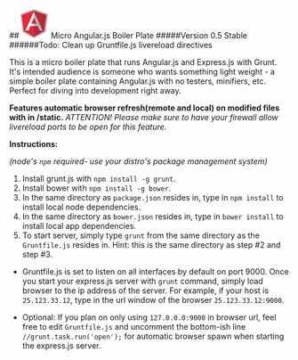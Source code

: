 
##![alt text](https://raw.githubusercontent.com/dman777/icons/master/angular.png)    Micro Angular.js Boiler Plate 
#####Version 0.5 Stable
######Todo: Clean up Gruntfile.js livereload directives

This is a micro boiler plate that runs Angular.js and Express.js with Grunt. It's intended audience is someone who wants something light weight - a simple boiler plate containing Angular.js with no testers, minifiers, etc. Perfect for diving into development right away. 

**Features automatic browser refresh(remote and local) on modified files with in /static.**
  *ATTENTION! Please make sure to have your firewall allow livereload ports to be open for this feature.*



**Instructions:**

*(node's `npm` required- use your distro's package management system)*

1. Install grunt.js with `npm install -g grunt`.
2. Install bower with `npm install -g bower`.
3. In the same directory as `package.json` resides in, type in `npm install` to install local node dependencies.
4. In the same directory as `bower.json` resides in, type in `bower install` to install local app dependencies.
5. To start server, simply type `grunt` from the same directory as the `Gruntfile.js` resides in. 
   Hint: this is the same directory as step #2 and step #3.




* Gruntfile.js is set to listen on all interfaces by default on port 9000. Once you start your express.js server with `grunt` command, simply load browser to the ip address of the server. For example, if your host is `25.123.33.12`, type in the url window of the browser `25.123.33.12:9000`.

* Optional: If you plan on only using `127.0.0.0:9000` in browser url, feel free to edit `Gruntfile.js` and uncomment the bottom-ish line `//grunt.task.run('open');` for automatic browser spawn when starting the express.js server. 



